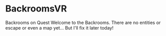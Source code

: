 # BackroomsVR
Backrooms on Quest
Welcome to the Backrooms.
There are no entities or escape or even a map yet...
But I'll fix it later today!
